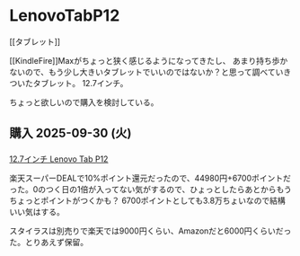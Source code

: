 # LenovoTabP12

[[タブレット]]

[[KindleFire]]Maxがちょっと狭く感じるようになってきたし、
あまり持ち歩かないので、もう少し大きいタブレットでいいのではないか？と思って調べていきついたタブレット。
12.7インチ。

ちょっと欲しいので購入を検討している。

## 購入 2025-09-30 (火)

<a href="https://hb.afl.rakuten.co.jp/ichiba/4cdcea13.76ef106e.4cdcea14.60942c00/?pc=https%3A%2F%2Fitem.rakuten.co.jp%2Flenovopc%2Fzach0002jp%2F&link_type=pict&ut=eyJwYWdlIjoiaXRlbSIsInR5cGUiOiJwaWN0Iiwic2l6ZSI6IjI0MHgyNDAiLCJuYW0iOjEsIm5hbXAiOiJyaWdodCIsImNvbSI6MSwiY29tcCI6ImRvd24iLCJwcmljZSI6MSwiYm9yIjoxLCJjb2wiOjEsImJidG4iOjEsInByb2QiOjAsImFtcCI6ZmFsc2V9" target="_blank" rel="nofollow sponsored noopener" style="word-wrap:break-word;"><img src="https://hbb.afl.rakuten.co.jp/hgb/4cdcea13.76ef106e.4cdcea14.60942c00/?me_id=1259632&item_id=10005656&pc=https%3A%2F%2Fthumbnail.image.rakuten.co.jp%2F%400_gold%2Flenovopc%2Fimages%2Fthumbnail-1%2Fdefault%2Fzach0002jp-1.jpg%3F_ex%3D240x240&s=240x240&t=pict" border="0" style="margin:2px" alt="" title=""><br>
12.7インチ Lenovo Tab P12</a>

楽天スーパーDEALで10%ポイント還元だったので、44980円+6700ポイントだった。0のつく日の1倍が入ってない気がするので、ひょっとしたらあとからもうちょっとポイントがつくかも？
6700ポイントとしても3.8万ちょいなので結構いい気はする。

スタイラスは別売りで楽天では9000円くらい、Amazonだと6000円くらいだった。とりあえず保留。